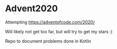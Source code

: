 # Advent2020
Attempting https://adventofcode.com/2020/

Will likely not get too far, but will try to get my stars :)

Repo to document problems done in Kotlin
